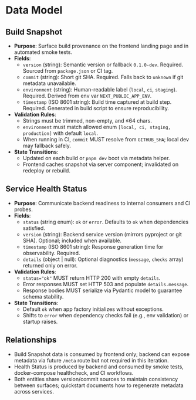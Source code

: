 # Data Model

## Build Snapshot

- **Purpose**: Surface build provenance on the frontend landing page and in automated smoke tests.
- **Fields**:
  - `version` (string): Semantic version or fallback `0.1.0-dev`. Required. Sourced from `package.json` or CI tag.
  - `commit` (string): Short git SHA. Required. Falls back to `unknown` if git metadata unavailable.
  - `environment` (string): Human-readable label (`local`, `ci`, `staging`). Required. Derived from env var `NEXT_PUBLIC_APP_ENV`.
  - `timestamp` (ISO 8601 string): Build time captured at build step. Required. Generated in build script to ensure reproducibility.
- **Validation Rules**:
  - Strings must be trimmed, non-empty, and ≤64 chars.
  - `environment` must match allowed enum `[local, ci, staging, production]` with default `local`.
  - When running in CI, `commit` MUST resolve from `GITHUB_SHA`; local dev may fallback safely.
- **State Transitions**:
  - Updated on each build or `pnpm dev` boot via metadata helper.
  - Frontend caches snapshot via server component; invalidated on redeploy or rebuild.

## Service Health Status

- **Purpose**: Communicate backend readiness to internal consumers and CI probes.
- **Fields**:
  - `status` (string enum): `ok` or `error`. Defaults to `ok` when dependencies satisfied.
  - `version` (string): Backend service version (mirrors pyproject or git SHA). Optional; included when available.
  - `timestamp` (ISO 8601 string): Response generation time for observability. Required.
  - `details` (object | null): Optional diagnostics (`message`, `checks` array) returned only on error.
- **Validation Rules**:
  - `status="ok"` MUST return HTTP 200 with empty `details`.
  - Error responses MUST set HTTP 503 and populate `details.message`.
  - Response bodies MUST serialize via Pydantic model to guarantee schema stability.
- **State Transitions**:
  - Default `ok` when app factory initializes without exceptions.
  - Shifts to `error` when dependency checks fail (e.g., env validation) or startup raises.

## Relationships

- Build Snapshot data is consumed by frontend only; backend can expose metadata via future `/meta` route but not required in this iteration.
- Health Status is produced by backend and consumed by smoke tests, docker-compose healthcheck, and CI workflows.
- Both entities share version/commit sources to maintain consistency between surfaces; quickstart documents how to regenerate metadata across services.
